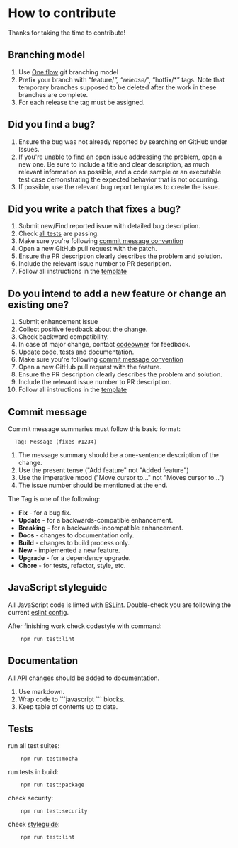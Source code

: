 # How to contribute

Thanks for taking the time to contribute!

## Branching model

 1. Use [One flow](https://www.endoflineblog.com/oneflow-a-git-branching-model-and-workflow) git branching model
 2. Prefix your branch with “feature/*”, “release/*”, “hotfix/*” tags. Note that temporary branches supposed to be deleted after the work in these branches are complete.
 3. For each release the tag must be assigned. 

## Did you find a bug?

 1. Ensure the bug was not already reported by searching on GitHub under Issues.
 2. If you're unable to find an open issue addressing the problem, open a new one. Be sure to include a title and clear description, as much relevant information as possible, and a code sample or an executable test case demonstrating the expected behavior that is not occurring.
 3. If possible, use the relevant bug report templates to create the issue.

## Did you write a patch that fixes a bug?

1. Submit new/Find reported issue with detailed bug description.
2. Check [all tests](#tests) are passing.
3. Make sure you're following [commit message convention](#commit-message)
4. Open a new GitHub pull request with the patch.
5. Ensure the PR description clearly describes the problem and solution. 
6. Include the relevant issue number to PR description.
7. Follow all instructions in the [template](PULL_REQUEST_TEMPLATE/pull_request_template.md)

## Do you intend to add a new feature or change an existing one?

1. Submit enhancement issue
2. Collect positive feedback about the change.
3. Check backward compatibility.
4. In case of major change, contact [codeowner](./CODEOWNERS) for feedback.
5. Update code, [tests](#tests) and documentation.
6. Make sure you're following [commit message convention](#commit-message)
7. Open a new GitHub pull request with the feature.
8. Ensure the PR description clearly describes the problem and solution. 
9. Include the relevant issue number to PR description.
10. Follow all instructions in the [template](PULL_REQUEST_TEMPLATE/pull_request_template.md)


## Commit message

Commit message summaries must follow this basic format:
```
  Tag: Message (fixes #1234)
```

1. The message summary should be a one-sentence description of the change.
2. Use the present tense ("Add feature" not "Added feature")
3. Use the imperative mood ("Move cursor to..." not "Moves cursor to...")
4. The issue number should be mentioned at the end.

  
The Tag is one of the following:
* **Fix** - for a bug fix.
* **Update** - for a backwards-compatible enhancement.
* **Breaking** - for a backwards-incompatible enhancement.
* **Docs** - changes to documentation only.
* **Build** - changes to build process only.
* **New** - implemented a new feature.
* **Upgrade** - for a dependency upgrade.
* **Chore** - for tests, refactor, style, etc.

## JavaScript styleguide

All JavaScript code is linted with [ESLint](https://eslint.org/). 
Double-check you are following the current [eslint config](../.eslintrc).

After finishing work check codestyle with command:
```
    npm run test:lint
```

## Documentation

All API changes should be added to documentation.

1. Use markdown.
2. Wrap code to \`\`\`javascript \`\`\` blocks.
3. Keep table of contents up to date.
   
## Tests

run all test suites:
```
    npm run test:mocha
```
run tests in build:

```
    npm run test:package
```

check security:
```
    npm run test:security
```

check [styleguide](#javascript-styleguide):
```
    npm run test:lint
```
